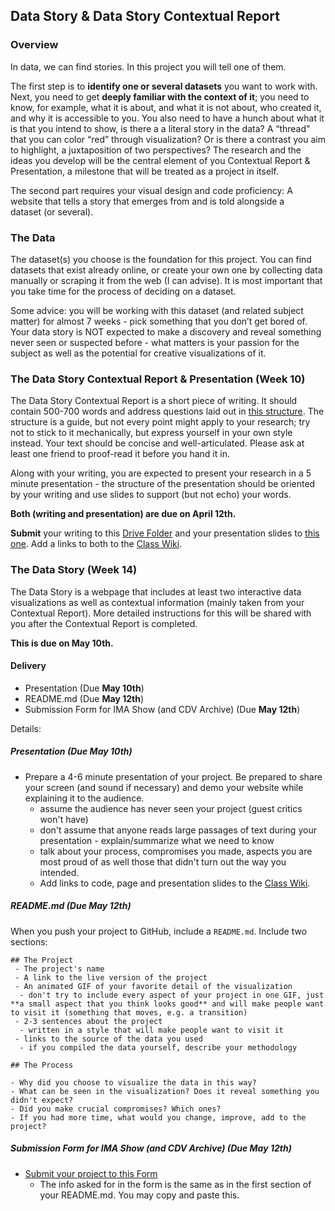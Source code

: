 ## Data Story & Data Story Contextual Report

### Overview

In data, we can find stories. In this project you will tell one of them.

The first step is to **identify one or several datasets** you want to work with. Next, you need to get **deeply familiar with the context of it**; you need to know, for example, what it is about, and what it is not about, who created it, and why it is accessible to you. You also need to have a hunch about what it is that you intend to show, is there a a literal story in the data? A “thread" that you can color “red” through visualization? Or is there a contrast you aim to highlight, a juxtaposition of two perspectives? The research and the ideas you develop will be the central element of you Contextual Report & Presentation, a milestone that will be treated as a project in itself.

The second part requires your visual design and code proficiency: A website that tells a story that emerges from and is told alongside a dataset (or several).

### The Data

The dataset(s) you choose is the foundation for this project. You can find datasets that exist already online, or create your own one by collecting data manually or scraping it from the web (I can advise). It is most important that you take time for the process of deciding on a dataset.

Some advice: you will be working with this dataset (and related subject matter) for almost 7 weeks - pick something that you don’t get bored of. Your data story is NOT expected to make a discovery and reveal something never seen or suspected before - what matters is your passion for the subject as well as the potential for creative visualizations of it.

### The Data Story Contextual Report & Presentation (Week 10)

The Data Story Contextual Report is a short piece of writing. It should contain 500-700 words and address questions laid out in [this structure](../contextual-report-guide). The structure is a guide, but not every point might apply to your research; try not to stick to it mechanically, but express yourself in your own style instead. Your text should be concise and well-articulated. Please ask at least one friend to proof-read it before you hand it in.

Along with your writing, you are expected to present your research in a 5 minute presentation - the structure of the presentation should be oriented by your writing and use slides to support (but not echo) your words.

**Both (writing and presentation) are due on April 12th.**

**Submit** your writing to this [Drive Folder](https://drive.google.com/drive/folders/1YH60YvPJahddMmV_nOsb2LzMEEuAfdR1?usp=sharing) and your presentation slides to [this one](https://drive.google.com/drive/folders/1Fy64fHgyM5LeRjuHquLZ7CDswVSNhvTM?usp=sharing). Add a links to both to the [Class Wiki](https://github.com/leoneckert/critical-data-and-visualization-spring-2021/wiki).


### The Data Story (Week 14)

The Data Story is a webpage that includes at least two interactive data visualizations as well as contextual information (mainly taken from your Contextual Report). More detailed instructions for this will be shared with you after the Contextual Report is completed.

**This is due on May 10th.**


#### Delivery

- Presentation (Due **May 10th**)
- README.md (Due **May 12th**)
- Submission Form for IMA Show (and CDV Archive) (Due **May 12th**)

Details:

##### Presentation (Due **May 10th**)

- Prepare a 4-6 minute presentation of your project. Be prepared to share your screen (and sound if necessary) and demo your website while explaining it to the audience.
  - assume the audience has never seen your project (guest critics won't have)
  - don't assume that anyone reads large passages of text during your presentation - explain/summarize what we need to know
  - talk about your process, compromises you made, aspects you are most proud of as well those that didn't turn out the way you intended.
  - Add links to code, page and presentation slides to the [Class Wiki](https://github.com/leoneckert/critical-data-and-visualization-spring-2021/wiki).

##### README.md (Due **May 12th**)

When you push your project to GitHub, include a `README.md`. Include two sections:

```
## The Project
 - The project's name
 - A link to the live version of the project
 - An animated GIF of your favorite detail of the visualization
  - don't try to include every aspect of your project in one GIF, just **a small aspect that you think looks good** and will make people want to visit it (something that moves, e.g. a transition)
 - 2-3 sentences about the project
  - written in a style that will make people want to visit it
 - links to the source of the data you used
  - if you compiled the data yourself, describe your methodology

## The Process

- Why did you choose to visualize the data in this way?
- What can be seen in the visualization? Does it reveal something you didn't expect?
- Did you make crucial compromises? Which ones?
- If you had more time, what would you change, improve, add to the project?
```


##### Submission Form for IMA Show (and CDV Archive) (Due **May 12th**)

- [Submit your project to this Form](https://forms.gle/17rsRSoSQ5W9CDse8)
  - The info asked for in the form is the same as in the first section of your README.md. You may copy and paste this.
